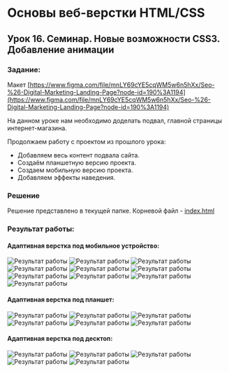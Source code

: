 # Основы веб-верстки HTML/CSS

## Урок 16. Семинар. Новые возможности CSS3. Добавление анимации

### Задание:

Макет [https://www.figma.com/file/mnLY69cYE5cqWM5w6n5hXx/Seo-%26-Digital-Marketing-Landing-Page?node-id=190%3A1194](https://www.figma.com/file/mnLY69cYE5cqWM5w6n5hXx/Seo-%26-Digital-Marketing-Landing-Page?node-id=190%3A1194)

На данном уроке нам необходимо доделать подвал, главной страницы интернет-магазина.

Продолжаем работу с проектом из прошлого урока:
* Добавляем весь контент подвала сайта.
* Создаём планшетную версию проекта.
* Создаем мобильную версию проекта.
* Добавляем эффекты наведения.

### Решение

Решение представлено в текущей папке. Корневой файл - [index.html](index.html)

### Результат работы:

#### Адаптивная верстка под мобильное устройство:

![Результат работы](result375_1.png)
![Результат работы](result375_2.png)
![Результат работы](result375_3.png)
![Результат работы](result375_4.png)
![Результат работы](result375_5.png)
![Результат работы](result375_6.png)
![Результат работы](result375_7.png)
![Результат работы](result375_8.png)
![Результат работы](result375_9.png)
![Результат работы](result375_10.png)

#### Адаптивная верстка под планшет:

![Результат работы](result1024_1.png)
![Результат работы](result1024_2.png)
![Результат работы](result1024_3.png)
![Результат работы](result1024_4.png)
![Результат работы](result1024_5.png)
![Результат работы](result1024_6.png)

#### Адаптивная верстка под десктоп:

![Результат работы](result1600_1.png)
![Результат работы](result1600_2.png)
![Результат работы](result1600_3.png)
![Результат работы](result1600_4.png)
![Результат работы](result1600_5.png)
